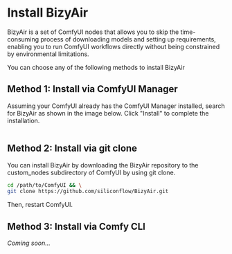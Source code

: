 # Install BizyAir

BizyAir is a set of ComfyUI nodes that allows you to skip the time-consuming process of downloading models and setting up requirements, enabling you to run ComfyUI workflows directly without being constrained by environmental limitations.

 You can choose any of the following methods to install BizyAir

## Method 1: Install via ComfyUI Manager

 Assuming your ComfyUI already has the ComfyUI Manager installed, search for BizyAir as shown in the image below. Click "Install" to complete the installation.

 ![]()

## Method 2: Install via git clone

You can install BizyAir by downloading the BizyAir repository to the custom_nodes subdirectory of ComfyUI by using git clone.

```bash
cd /path/to/ComfyUI && \
git clone https://github.com/siliconflow/BizyAir.git
```

Then, restart ComfyUI.

## Method 3: Install via Comfy CLI

*Coming soon...*